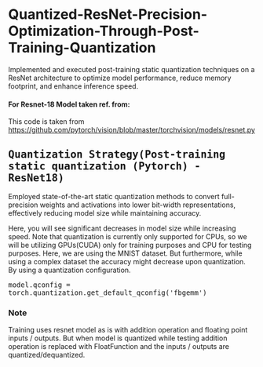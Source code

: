 # Quantized-ResNet-Precision-Optimization-Through-Post-Training-Quantization
Implemented and executed post-training static quantization techniques on a ResNet architecture to optimize model performance, reduce memory footprint, and enhance inference speed.

#### For Resnet-18 Model taken ref. from:
This code is taken from https://github.com/pytorch/vision/blob/master/torchvision/models/resnet.py

<kbd>
<div class="my-section" style= border: 1px solid #e1e4e8; "background-color: #f1f1f1; padding: 10px;">

## Quantization Strategy(Post-training static quantization (Pytorch) - ResNet18)

</div>
</kbd>

Employed state-of-the-art static quantization methods to convert full-precision weights and activations into lower bit-width representations, effectively reducing model size while maintaining accuracy.

Here, you will see significant decreases in model size while increasing speed. Note that quantization is currently only supported for CPUs, so we will be utilizing GPUs(CUDA) only for training purposes and CPU for testing purposes. Here, we are using the MNIST dataset. But furthermore, while using a complex dataset the accuracy might decrease upon quantization. By using a quantization configuration.


<kbd>
<div class="my-section" style= border: 1px solid #e1e4e8; "background-color: #f1f1f1; padding: 10px;">

model.qconfig = torch.quantization.get_default_qconfig('fbgemm')

</div>
</kbd>

### Note
Training uses resnet model as is with addition operation and floating point inputs / outputs.
But when model is quantized while testing addition operation is replaced with FloatFunction and the inputs / outputs are quantized/dequantized.
